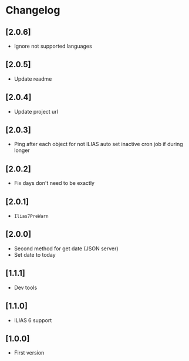 # Changelog

## [2.0.6]
- Ignore not supported languages

## [2.0.5]
- Update readme

## [2.0.4]
- Update project url

## [2.0.3]
- Ping after each object for not ILIAS auto set inactive cron job if during longer

## [2.0.2]
- Fix days don't need to be exactly

## [2.0.1]
- `Ilias7PreWarn`

## [2.0.0]
- Second method for get date (JSON server)
- Set date to today

## [1.1.1]
- Dev tools

## [1.1.0]
- ILIAS 6 support

## [1.0.0]
- First version
